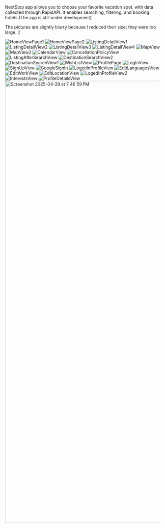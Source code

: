 NextStop app allows you to choose your favorite vacation spot, with data collected through RapidAPI. It enables searching, filtering, and booking hotels.(The app is still under development)

The pictures are slightly blurry because I reduced their size; they were too large. :)

![HomeViewPage1](https://github.com/user-attachments/assets/bef28ae3-e761-4c59-9ed2-bf3d133ef055)
![HomeViewPage2](https://github.com/user-attachments/assets/34e74fbf-fa95-4fd4-a02f-501a4505fa47)
![ListingDetailView1](https://github.com/user-attachments/assets/abb1c79e-5f29-43d0-b572-2cf153ac254d)
![ListingDetailView2](https://github.com/user-attachments/assets/143736b2-f10d-4197-b03e-9162159c1c49)
![ListingDetailView3](https://github.com/user-attachments/assets/683f2f89-e8bd-459a-a487-1a0cc9d2ef24)
![ListingDetailView4](https://github.com/user-attachments/assets/dc040df1-a63e-4855-9c3f-413d6d0e5961)
![MapView](https://github.com/user-attachments/assets/b112889c-3294-455c-8cc1-5051b999032c)
![MapView2](https://github.com/user-attachments/assets/5abf6882-f8c3-4774-9de7-d23635ff1e25)
![CalendarView](https://github.com/user-attachments/assets/c195768a-b322-4c1e-a770-4358e1920cd9)
![CancellationPolicyView](https://github.com/user-attachments/assets/9281cf39-eaf8-4fe7-8ebe-dd9990ec4b28)
![ListingAfterSearchView](https://github.com/user-attachments/assets/277338e8-5c5a-4545-add9-0dc1146db58f)
![DestinationSearchView2](https://github.com/user-attachments/assets/a11207a6-af16-4391-836d-9cb120e06359)
![DestinationSearchView1](https://github.com/user-attachments/assets/ec78b212-0c45-4671-b7a9-b1cce05d709e)
![WishListView](https://github.com/user-attachments/assets/d3659b1d-cc26-48b2-a349-93146815ac99)
![ProfilePage](https://github.com/user-attachments/assets/79eabf96-24ef-46fe-a0ff-48f3ecd40a08)
![LogInView](https://github.com/user-attachments/assets/997458c8-c2bd-4d62-be48-5def449e64dc)
![SignUpView](https://github.com/user-attachments/assets/b3777bfc-a0b7-4826-b855-c2f8c626c919)
![GoogleSignIn](https://github.com/user-attachments/assets/65fa954b-9c03-43b4-af7b-77150bf57c55)
![LogedInProfileView](https://github.com/user-attachments/assets/339c5536-75a8-4603-bb67-67fb75aeb94f)
![EditLanguagesView](https://github.com/user-attachments/assets/805c903e-4b78-46b3-a903-02227d4bea74)
![EditWorkView](https://github.com/user-attachments/assets/bc416665-95f4-4e64-8b24-afb8ed45a40c)
![EditLocationView](https://github.com/user-attachments/assets/1d470d24-35dd-406d-93cf-4e9ca47c9f95)
![LogedInProfileView2](https://github.com/user-attachments/assets/96e4c77e-44be-4d53-b23f-c5a76a32fdd8)
![InterestsView](https://github.com/user-attachments/assets/2acadfa9-20ce-4c7e-8448-18927180c509)
![ProfileDetailsView](https://github.com/user-attachments/assets/8af06dc1-ea05-44e4-ba90-da435b4c71cd)
<img width="1440" alt="Screenshot 2025-04-29 at 7 46 59 PM" src="https://github.com/user-attachments/assets/80358844-c0e1-48f4-82cb-b57013a332a0" />
